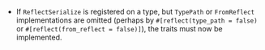 
- If `ReflectSerialize` is registered on a type, but `TypePath` or `FromReflect` implementations are omitted (perhaps by `#[reflect(type_path = false)` or `#[reflect(from_reflect = false)]`), the traits must now be implemented.
